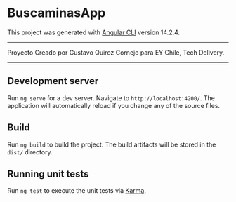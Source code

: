 # BuscaminasApp

This project was generated with [Angular CLI](https://github.com/angular/angular-cli) version 14.2.4.

***
Proyecto Creado por Gustavo Quiroz Cornejo para EY Chile, Tech Delivery.
***
## Development server

Run `ng serve` for a dev server. Navigate to `http://localhost:4200/`. The application will automatically reload if you change any of the source files.

## Build

Run `ng build` to build the project. The build artifacts will be stored in the `dist/` directory.

## Running unit tests

Run `ng test` to execute the unit tests via [Karma](https://karma-runner.github.io).

